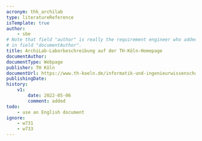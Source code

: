 ```yaml
---
acronym: thk_archilab
type: literatureReference
isTemplate: true
author: 
    - sbe
# Note that field "author" is really the requirement engineer who added this document. The document author is
# in field "documentAuthor".
title: ArchiLab-Laborbeschreibung auf der TH-Köln-Homepage
documentAuthor: 
documentType: Webpage
publisher: TH Köln
documentUrl: https://www.th-koeln.de/informatik-und-ingenieurwissenschaften/archilab_64708.php
publishingDate: 
history:
    v1:
        date: 2022-05-06
        comment: added
todo:
    - use an English document
ignore:
    - w731
    - w733
---
```

